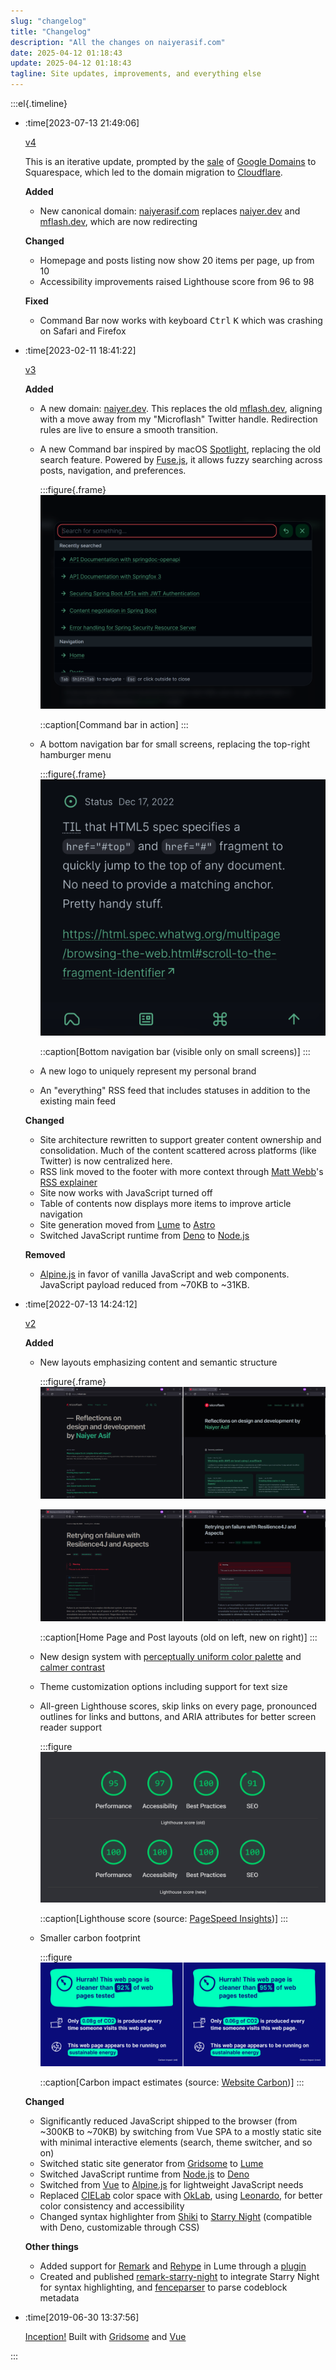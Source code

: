 ```yaml
---
slug: "changelog"
title: "Changelog"
description: "All the changes on naiyerasif.com"
date: 2025-04-12 01:18:43
update: 2025-04-12 01:18:43
tagline: Site updates, improvements, and everything else
---
```


:::el{.timeline}

- :time[2023-07-13 21:49:06]

	[v4](https://github.com/naiyerasif/site/tree/v4)

	This is an iterative update, prompted by the [sale](https://news.ycombinator.com/item?id=36346454) of [Google Domains](https://domains.google/) to Squarespace, which led to the domain migration to [Cloudflare](https://www.cloudflare.com/).

	**Added**

	- New canonical domain: [naiyerasif.com](/) replaces [naiyer.dev](https://naiyer.dev) and [mflash.dev](https://mflash.dev), which are now redirecting

	**Changed**

	- Homepage and posts listing now show 20 items per page, up from 10
	- Accessibility improvements raised Lighthouse score from 96 to 98

	**Fixed**

	- Command Bar now works with keyboard <kbd>Ctrl</kbd> <kbd>K</kbd> which was crashing on Safari and Firefox

- :time[2023-02-11 18:41:22]

	[v3](https://github.com/naiyerasif/site/tree/v3)

	**Added**

	- A new domain: [naiyer.dev](https://naiyer.dev). This replaces the old [mflash.dev](https://mflash.dev), aligning with a move away from my "Microflash" Twitter handle. Redirection rules are live to ensure a smooth transition.
	- A new Command bar inspired by macOS [Spotlight](https://en.wikipedia.org/wiki/Spotlight_(Apple)), replacing the old search feature. Powered by <data value="6.6.2">[Fuse.js](https://fusejs.io/)</data>, it allows fuzzy searching across posts, navigation, and preferences.

		:::figure{.frame}
		![Command bar with search box](./images/2023-02-02-13-12-51-introducing-naiyer-dev-01.png)

		::caption[Command bar in action]
		:::
	- A bottom navigation bar for small screens, replacing the top-right hamburger menu

		:::figure{.frame}
		![Bottom navigation bar](./images/2023-02-02-13-12-51-introducing-naiyer-dev-02.png)

		::caption[Bottom navigation bar (visible only on small screens)]
		:::
	- A new logo to uniquely represent my personal brand
	- An "everything" RSS feed that includes statuses in addition to the existing main feed

	**Changed**

	- Site architecture rewritten to support greater content ownership and consolidation. Much of the content scattered across platforms (like Twitter) is now centralized here.
	- RSS link moved to the footer with more context through [Matt Webb](https://interconnected.org/home/)'s [RSS explainer](https://aboutfeeds.com/)
	- Site now works with JavaScript turned off
	- Table of contents now displays more items to improve article navigation
	- Site generation moved from <data value="1.11.3">[Lume](https://lume.land/)</data> to <data value="2.0.6">[Astro](https://astro.build)</data>
	- Switched JavaScript runtime from <data value="1">[Deno](https://deno.land/)</data> to <data value="18">[Node.js](https://nodejs.org/en/)</data>

	**Removed**

	- <data value="3.10.3">[Alpine.js](https://alpinejs.dev/)</data> in favor of vanilla JavaScript and web components. JavaScript payload reduced from ~70KB to ~31KB.


- :time[2022-07-13 14:24:12]

	[v2](https://github.com/naiyerasif/site/tree/v2)

	**Added**

	- New layouts emphasizing content and semantic structure

		:::figure{.frame}
		![Home Page (old on left, new on right)](./images/2022-07-13-14-24-12-microflash-version-2-01.png)

		![Post (old on left, new on right)](./images/2022-07-13-14-24-12-microflash-version-2-02.png)

		::caption[Home Page and Post layouts (old on left, new on right)]
		:::

	- New design system with [perceptually uniform color palette](https://www.youtube.com/watch?v=dOsp6u4bIwI) and [calmer contrast](https://sarajoy.dev/blog/a11y-aspects/#anxiety-inducing-design)
	- Theme customization options including support for text size
	- All-green Lighthouse scores, skip links on every page, pronounced outlines for links and buttons, and ARIA attributes for better screen reader support

		:::figure
		![Lighthouse scores](./images/2022-07-13-14-24-12-microflash-version-2-03.png)

		::caption[Lighthouse score (source: [PageSpeed Insights](https://web.dev/measure/?url=https%3A%2F%2Fmflash.dev))]
		:::
	- Smaller carbon footprint

		:::figure
		![Carbon impact estimates](./images/2022-07-13-14-24-12-microflash-version-2-04.png)

		::caption[Carbon impact estimates (source: [Website Carbon](https://www.websitecarbon.com/website/mflash-dev/))]
		:::

	**Changed**

	- Significantly reduced JavaScript shipped to the browser (from ~300KB to ~70KB) by switching from Vue SPA to a mostly static site with minimal interactive elements (search, theme switcher, and so on)
	- Switched static site generator from <data value="0.7.23">[Gridsome](https://github.com/gridsome/gridsome)</data> to <data value="1.10.0">[Lume](https://lume.land/)</data>
	- Switched JavaScript runtime from <data value="16">[Node.js](https://nodejs.org/en/)</data> to <data value="1">[Deno](https://deno.land/)</data>
	- Switched from <data value="2.6.12">[Vue](https://vuejs.org/)</data> to <data value="3.10.2">[Alpine.js](https://alpinejs.dev/)</data> for lightweight JavaScript needs
	- Replaced [CIELab](https://en.wikipedia.org/wiki/CIELAB_color_space) color space with [OkLab](https://bottosson.github.io/posts/oklab/), using [Leonardo](https://leonardocolor.io), for better color consistency and accessibility
	- Changed syntax highlighter from <data value="0.10.1">[Shiki](https://github.com/shikijs/shiki)</data> to <data value="1.0.1">[Starry Night](https://github.com/wooorm/starry-night)</data> (compatible with Deno, customizable through CSS)

	**Other things**

	- Added support for [Remark](https://github.com/remarkjs/remark) and [Rehype](https://github.com/rehypejs/rehype) in Lume through a [plugin](https://github.com/lumeland/experimental-plugins/commits/main/remark/remark.ts)
	- Created and published [remark-starry-night](https://github.com/Microflash/remark-starry-night) to integrate Starry Night for syntax highlighting, and [fenceparser](https://github.com/Microflash/fenceparser) to parse codeblock metadata

- :time[2019-06-30 13:37:56]
	
	[Inception!](https://github.com/naiyerasif/site/commit/2c7b6db3b7e013c5b6609c597cef10f84e53a1b7) Built with <data value="0.6.5">[Gridsome](https://github.com/gridsome/gridsome)</data> and <data value="2.6.10">[Vue](https://github.com/vuejs/vue)</data>

:::
